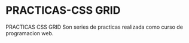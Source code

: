 # PRACTICAS-CSS GRID
PRACTICAS CSS GRID
Son series de practicas realizada como curso de programacion web.
